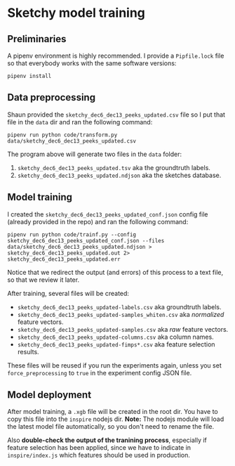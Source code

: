 Sketchy model training
===

## Preliminaries

A pipenv environment is highly recommended. 
I provide a `Pipfile.lock` file so that everybody works with the same software versions:
```
pipenv install
```

## Data preprocessing

Shaun provided the `sketchy_dec6_dec13_peeks_updated.csv` file so I put that file in the `data` dir and ran the following command:
```
pipenv run python code/transform.py data/sketchy_dec6_dec13_peeks_updated.csv
```

The program above will generate two files in the `data` folder:

1. `sketchy_dec6_dec13_peeks_updated.tsv` aka the groundtruth labels.
2. `sketchy_dec6_dec13_peeks_updated.ndjson` aka the sketches database.

## Model training 

I created the `sketchy_dec6_dec13_peeks_updated_conf.json` config file (already provided in the repo) and ran the following command:
```
pipenv run python code/trainf.py --config sketchy_dec6_dec13_peeks_updated_conf.json --files data/sketchy_dec6_dec13_peeks_updated.ndjson > sketchy_dec6_dec13_peeks_updated.out 2> sketchy_dec6_dec13_peeks_updated.err
```

Notice that we redirect the output (and errors) of this process to a text file, so that we review it later.

After training, several files will be created:

- `sketchy_dec6_dec13_peeks_updated-labels.csv` aka groundtruth labels.
- `sketchy_dec6_dec13_peeks_updated-samples_whiten.csv` aka _normalized_ feature vectors.
- `sketchy_dec6_dec13_peeks_updated-samples.csv` aka _raw_ feature vectors.
- `sketchy_dec6_dec13_peeks_updated-columns.csv` aka column names.
- `sketchy_dec6_dec13_peeks_updated-fimps*.csv` aka feature selection results.

These files will be reused if you run the experiments again, unless you set `force_preprocessing` to `true` in the experiment config JSON file.

## Model deployment

After model training, a `.xgb` file will be created in the root dir. 
You have to copy this file into the `inspire` nodejs dir.
**Note:** The nodejs module will load the latest model file automatically, so you don't need to rename the file.

Also **double-check the output of the tranining process**, especially if feature selection has been applied, 
since we have to indicate in `inspire/index.js` which features should be used in production. 
